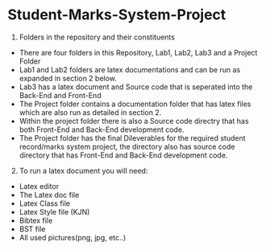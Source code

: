 # Student-Marks-System-Project

1. Folders in the repository and their constituents 

- There are four folders in this Repository, Lab1, Lab2, Lab3 and a Project Folder 
- Lab1 and Lab2 folders are latex documentations and can be run as expanded in section 2 below.
- Lab3 has a latex document and Source code that is seperated into the Back-End and Front-End
- The Project folder contains a documentation folder that has latex files which are also run as detailed in section 2.     
- Within the project folder there is also a Source code directry that has both Front-End and Back-End development code.  
- The Project folder has the final Dileverables for the required student record/marks system project, the directory also has source code directory that has Front-End and Back-End development code.  

2. To run a latex document you will need:

- Latex editor 
- The Latex doc file
- Latex Class file
- Latex Style file (KJN)
- Bibtex file
- BST file
- All used pictures(png, jpg, etc..)

  

